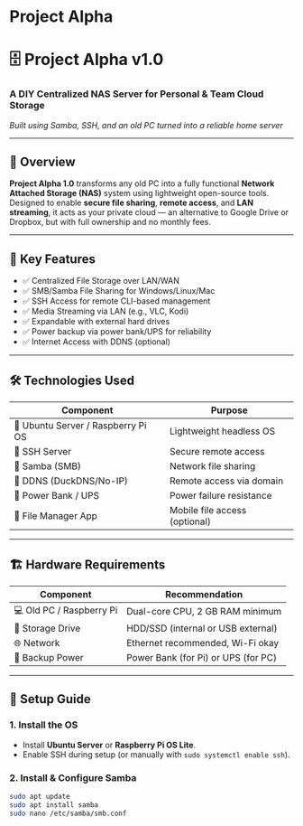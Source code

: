 
# Project Alpha

# 🗄️ Project Alpha v1.0

### A DIY Centralized NAS Server for Personal & Team Cloud Storage  
_Built using Samba, SSH, and an old PC turned into a reliable home server_

---

## 📌 Overview

**Project Alpha 1.0** transforms any old PC into a fully functional **Network Attached Storage (NAS)** system using lightweight open-source tools. Designed to enable **secure file sharing**, **remote access**, and **LAN streaming**, it acts as your private cloud — an alternative to Google Drive or Dropbox, but with full ownership and no monthly fees.

---

## 🧠 Key Features

- ✅ Centralized File Storage over LAN/WAN  
- ✅ SMB/Samba File Sharing for Windows/Linux/Mac  
- ✅ SSH Access for remote CLI-based management  
- ✅ Media Streaming via LAN (e.g., VLC, Kodi)  
- ✅ Expandable with external hard drives  
- ✅ Power backup via power bank/UPS for reliability  
- ✅ Internet Access with DDNS (optional)

---

## 🛠️ Technologies Used

| Component          | Purpose                        |
|--------------------|--------------------------------|
| 🐧 Ubuntu Server / Raspberry Pi OS | Lightweight headless OS |
| 🔐 SSH Server       | Secure remote access           |
| 📂 Samba (SMB)      | Network file sharing           |
| 📡 DDNS (DuckDNS/No-IP) | Remote access via domain  |
| 🔌 Power Bank / UPS | Power failure resistance       |
| 📱 File Manager App | Mobile file access (optional)  |

---

## 🏗️ Hardware Requirements

| Component            | Recommendation                      |
|----------------------|--------------------------------------|
| 💻 Old PC / Raspberry Pi | Dual-core CPU, 2 GB RAM minimum |
| 💾 Storage Drive      | HDD/SSD (internal or USB external)  |
| 🌐 Network            | Ethernet recommended, Wi-Fi okay    |
| 🔌 Backup Power       | Power Bank (for Pi) or UPS (for PC) |

---

## 🚀 Setup Guide

### 1. Install the OS

- Install **Ubuntu Server** or **Raspberry Pi OS Lite**.
- Enable SSH during setup (or manually with `sudo systemctl enable ssh`).

### 2. Install & Configure Samba

```bash
sudo apt update
sudo apt install samba
sudo nano /etc/samba/smb.conf

